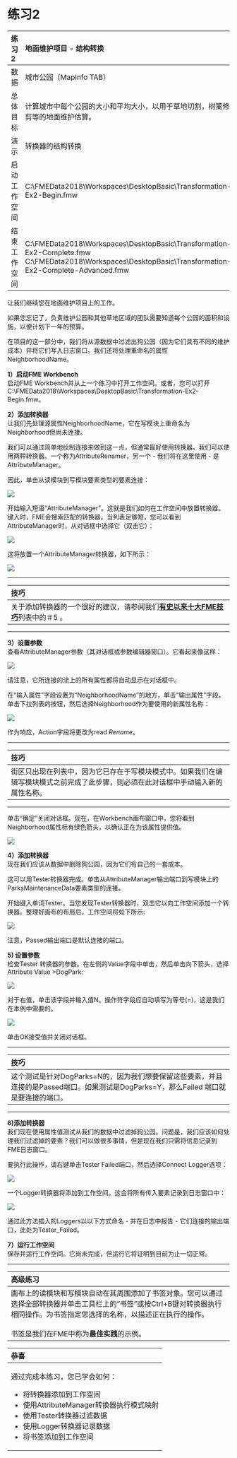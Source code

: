 # 练习2

|  练习2 |  地面维护项目 - 结构转换 |
| :--- | :--- |
| 数据 | 城市公园（MapInfo TAB） |
| 总体目标 | 计算城市中每个公园的大小和平均大小，以用于草地切割，树篱修剪等的地面维护估算。 |
| 演示 | 转换器的结构转换 |
| 启动工作空间 | C:\FMEData2018\Workspaces\DesktopBasic\Transformation-Ex2-Begin.fmw |
| 结束工作空间 | C:\FMEData2018\Workspaces\DesktopBasic\Transformation-Ex2-Complete.fmw C:\FMEData2018\Workspaces\DesktopBasic\Transformation-Ex2-Complete-Advanced.fmw |

让我们继续您在地面维护项目上的工作。

如果您忘记了，负责维护公园和其他草地区域的团队需要知道每个公园的面积和设施，以便计划下一年的预算。

在项目的这一部分中，我们将从源数据中过滤出狗公园（因为它们具有不同的维护成本）并将它们写入日志窗口。我们还将处理重命名的属性NeighborhoodName。

  
**1）启动FME Workbench**  
启动FME Workbench并从上一个练习中打开工作空间。或者，您可以打开C:\FMEData2018\Workspaces\DesktopBasic\Transformation-Ex2-Begin.fmw。

  
**2）添加转换器**  
让我们先处理源属性NeighborhoodName，它在写模块上重命名为Neighborhood但尚未连接。

我们可以通过简单地绘制连接来做到这一点，但通常最好使用转换器。我们可以使用两种转换器。一个称为AttributeRenamer，另一个 - 我们将在这里使用 - 是AttributeManager。

因此，单击从读模块到写模块要素类型的要素连接：

[![](../../.gitbook/assets/img2.206.ex2.selectedfeatureconnection.png)](https://github.com/safesoftware/FMETraining/blob/FME-Desktop-Data-Integration-2018/Integration3LabExercises/Images/Img2.206.Ex2.SelectedFeatureConnection.png)

开始输入短语“AttributeManager”。这就是我们如何在工作空间中放置转换器。键入时，FME会搜索匹配的转换器。当列表足够短，您可以看到AttributeManager时，从对话框中选择它（双击它）：

[![](../../.gitbook/assets/img2.207.ex2.quickaddattrmanager.png)](https://github.com/safesoftware/FMETraining/blob/FME-Desktop-Data-Integration-2018/Integration3LabExercises/Images/Img2.207.Ex2.QuickAddAttrManager.png)

这将放置一个AttributeManager转换器，如下所示：

[![](../../.gitbook/assets/img2.208.ex2.attrmanageroncanvas.png)](https://github.com/safesoftware/FMETraining/blob/FME-Desktop-Data-Integration-2018/Integration3LabExercises/Images/Img2.208.Ex2.AttrManagerOnCanvas.png)

---

|  技巧 |
| :--- |
|  关于添加转换器的一个很好的建议，请参阅我们[**有史以来十大FME技巧**](http://blog.safe.com/2014/10/fmeevangelist128/)列表中的＃5 。 |

  ---
  
**3）设置参数**  
查看AttributeManager参数（其对话框或参数编辑器窗口）。它看起来像这样：

[![](../../.gitbook/assets/img2.209.ex2.attrmanagerparameters.png)](https://github.com/safesoftware/FMETraining/blob/FME-Desktop-Data-Integration-2018/Integration3LabExercises/Images/Img2.209.Ex2.AttrManagerParameters.png)

请注意，它所连接的流上的所有属性都将自动显示在对话框中。

在“输入属性”字段设置为“NeighborhoodName”的地方，单击“输出属性”字段。单击下拉列表的按钮，然后选择Neighborhood作为要使用的新属性名称：

[![](../../.gitbook/assets/img2.210.ex2.attrmanagereditingattr.png)](https://github.com/safesoftware/FMETraining/blob/FME-Desktop-Data-Integration-2018/Integration3LabExercises/Images/Img2.210.Ex2.AttrManagerEditingAttr.png)

作为响应，Action字段将更改为read _Rename_。

---

|  技巧 |
| :--- |
|  街区只出现在列表中，因为它已存在于写模块模式中。如果我们在编辑写模块模式之前完成了此步骤，则必须在此对话框中手动输入新的属性名称。 |

---

单击“确定”关闭对话框。现在，在Workbench画布窗口中，您将看到Neighborhood属性标有绿色箭头，以确认正在为该属性提供值。

[![](../../.gitbook/assets/img2.211.ex2.attrmanagerafterediting.png)](https://github.com/safesoftware/FMETraining/blob/FME-Desktop-Data-Integration-2018/Integration3LabExercises/Images/Img2.211.Ex2.AttrManagerAfterEditing.png)

  
**4）添加转换器**  
现在我们应该从数据中删除狗公园，因为它们有自己的一套成本。

这可以用Tester转换器完成。单击从AttributeManager输出端口到写模块上的ParksMaintenanceData要素类型的连接。

开始键入单词Tester。当您发现Tester转换器时，双击它以向工作空间添加一个转换器。整理好画布的布局后，工作空间将如下所示:

[![](../../.gitbook/assets/img2.212.ex2.testeroncanvas.png)](https://github.com/safesoftware/FMETraining/blob/FME-Desktop-Data-Integration-2018/Integration3LabExercises/Images/Img2.212.Ex2.TesterOnCanvas.png)

注意，Passed输出端口是默认连接的端口。

  
**5\) 设置参数**  
检查Tester 转换器的参数。在左侧的Value字段中单击，然后单击向下箭头，选择Attribute Value &gt;DogPark:

[![](../../.gitbook/assets/img2.213.ex2.testerattrselection.png)](https://github.com/safesoftware/FMETraining/blob/FME-Desktop-Data-Integration-2018/Integration3LabExercises/Images/Img2.213.Ex2.TesterAttrSelection.png)

对于右值，单击该字段并输入值N。操作符字段应自动填写为等号\(=\)，这是我们在本例中需要的。

[![](../../.gitbook/assets/img2.214.ex2.testertestclause.png)](https://github.com/safesoftware/FMETraining/blob/FME-Desktop-Data-Integration-2018/Integration3LabExercises/Images/Img2.214.Ex2.TesterTestClause.png)

单击OK接受值并关闭对话框。

---

|  技巧 |
| :--- |
|  这个测试是针对DogParks=N的，因为我们想要保留这些要素，并且连接的是Passed端口。如果测试是DogParks=Y，那么Failed 端口就是要连接的端口。 |

---
  
**6\)添加转换器**  
我们现在使用属性值测试从我们的数据中过滤掉狗公园。问题是，我们应该如何处理我们过滤掉的要素？我们可以做很多事情，但是现在我们只需将信息记录到FME日志窗口。

要执行此操作，请右键单击Tester Failed端口，然后选择Connect Logger选项：

[![](../../.gitbook/assets/img2.215.ex2.testerconnectlogger.png)](https://github.com/safesoftware/FMETraining/blob/FME-Desktop-Data-Integration-2018/Integration3LabExercises/Images/Img2.215.Ex2.TesterConnectLogger.png)

一个Logger转换器将添加到工作空间。这会将所有传入要素记录到日志窗口中：

[![](../../.gitbook/assets/img2.216.ex2.workspacewithlogger.png)](https://github.com/safesoftware/FMETraining/blob/FME-Desktop-Data-Integration-2018/Integration3LabExercises/Images/Img2.216.Ex2.WorkspaceWithLogger.png)

通过此方法插入的Loggers以以下方式命名 - 并在日志中报告 - 它们连接的输出端口，此处为Tester\_Failed。

  
**7）运行工作空间**  
保存并运行工作空间。它尚未完成，但运行它将证明到目前为止一切正常。

---

|  高级练习 |
| :--- |
|  画布上的读模块和写模块自动在其周围添加了书签对象。您可以通过选择全部转换器并单击工具栏上的“书签”或按Ctrl+B键对转换器执行相同操作。为书签指定您选择的名称，以描述正在执行的操作。  <br><br>书签是我们在FME中称为**最佳实践**的示例。 |

<table>
  <thead>
    <tr>
      <th style="text-align:left">恭喜</th>
    </tr>
  </thead>
  <tbody>
    <tr>
      <td style="text-align:left">
        <p>通过完成本练习，您已学会如何：
          <br />
        </p>
        <ul>
          <li>将转换器添加到工作空间</li>
          <li>使用AttributeManager转换器执行模式映射</li>
          <li>使用Tester转换器过滤数据</li>
          <li>使用Logger转换器记录数据</li>
          <li>将书签添加到工作空间</li>
        </ul>
      </td>
    </tr>
  </tbody>
</table>
